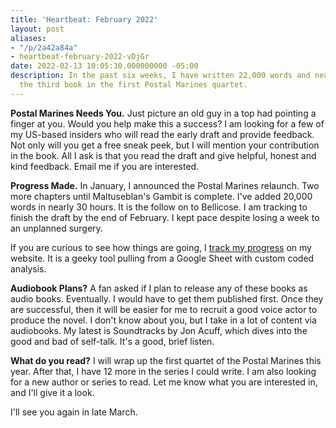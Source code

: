 ```yaml
---
title: 'Heartbeat: February 2022'
layout: post
aliases:
- "/p/2a42a84a"
- heartbeat-february-2022-vDjGr
date: 2022-02-13 10:05:30.000000000 -05:00
description: In the past six weeks, I have written 22,000 words and nearly finished
  the third book in the first Postal Marines quartet.
---
```

**Postal Marines Needs You.** Just picture an old guy in a top had pointing a finger at you. Would you help make this a success? I am looking for a few of my US-based insiders who will read the early draft and provide feedback. Not only will you get a free sneak peek, but I will mention your contribution in the book. All I ask is that you read the draft and give helpful, honest and kind feedback. Email me if you are interested.

**Progress Made.** In January, I announced the Postal Marines relaunch. Two more chapters until Maltuseblan's Gambit is complete. I've added 20,000 words in nearly 30 hours. It is the follow on to Bellicose. I am tracking to finish the draft by the end of February. I kept pace despite losing a week to an unplanned surgery.

If you are curious to see how things are going, I [track my progress](/tools/writing-progress) on my website. It is a geeky tool pulling from a Google Sheet with custom coded analysis.

**Audiobook Plans?** A fan asked if I plan to release any of these books as audio books. Eventually. I would have to get them published first. Once they are successful, then it will be easier for me to recruit a good voice actor to produce the novel. I don't know about you, but I take in a lot of content via audiobooks. My latest is Soundtracks by Jon Acuff, which dives into the good and bad of self-talk. It's a good, brief listen.

**What do you read?** I will wrap up the first quartet of the Postal Marines this year. After that, I have 12 more in the series I could write. I am also looking for a new author or series to read. Let me know what you are interested in, and I'll give it a look.

I'll see you again in late March.
